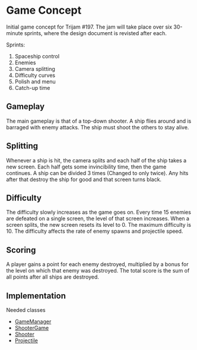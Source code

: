 # Game Concept
Initial game concept for Trijam #197. The jam will take place over six 30-minute sprints, where the design document is revisted after each.

Sprints:
1. Spaceship control
2. Enemies
3. Camera splitting
4. Difficulty curves
5. Polish and menu
6. Catch-up time

## Gameplay
The main gameplay is that of a top-down shooter. A ship flies around and is barraged with enemy attacks. The ship must shoot the others to stay alive.

## Splitting
Whenever a ship is hit, the camera splits and each half of the ship takes a new screen. Each half gets some invincibility time, then the game continues. A ship can be divided 3 times (Changed to only twice). Any hits after that destroy the ship for good and that screen turns black.

## Difficulty
The difficulty slowly increases as the game goes on. Every time 15 enemies are defeated on a single screen, the level of that screen increases. When a screen splits, the new screen resets its level to 0. The maximum difficulty is 10. The difficulty affects the rate of enemy spawns and projectile speed.

## Scoring
A player gains a point for each enemy destroyed, multiplied by a bonus for the level on which that enemy was destroyed. The total score is the sum of all points after all ships are destroyed.

## Implementation
Needed classes
* [GameManager](GameManager.md)
* [ShooterGame](ShooterGame.md)
* [Shooter](Shooter.md)
* [Projectile](Projectile.md)